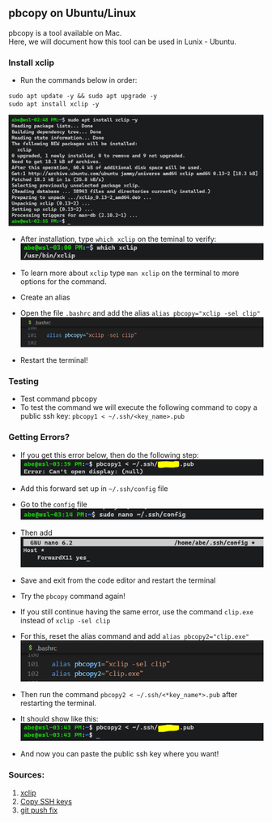 ## pbcopy on Ubuntu/Linux
pbcopy is a tool available on Mac.<br>
Here, we will document how this tool can be used in Lunix - Ubuntu.

### Install xclip
* Run the commands below in order:<br>
```
sudo apt update -y && sudo apt upgrade -y
sudo apt install xclip -y
```
![](./images/pbcopy1.PNG)

* After installation, type `which xclip` on the teminal to verify:<br>
![](./images/pbcopy2.PNG)

* To learn more about `xclip` type `man xclip` on the terminal to more options for the command.
* Create an alias
* Open the file `.bashrc` and add the alias `alias pbcopy="xclip -sel clip"`
![](./images/pbcopy3.PNG)

* Restart the terminal!

### Testing
* Test command pbcopy
* To test the command we will execute the following command to copy a public ssh key: `pbcopy1 < ~/.ssh/<key_name>.pub`

### Getting Errors?
* If you get this error below, then do the following step:<br>
![](./images/pbcopy4.PNG)

* Add this forward set up in `~/.ssh/config` file
* Go to the `config` file<br>
![](./images/pbcopy5.PNG)

* Then add<br>
![](./images/pbcopy6.PNG)

* Save and exit from the code editor and restart the terminal
* Try the `pbcopy` command again!
* If you still continue having the same error, use the command `clip.exe` instead of `xclip -sel clip`
* For this, reset the alias command and add `alias pbcopy2="clip.exe"`
![](./images/pbcopy7.PNG)

* Then run the command `pbcopy2 < ~/.ssh/<*key_name*>.pub` after restarting the terminal.<br>
* It should show like this:<br>
![](./images/pbcopy8.PNG)

* And now you can paste the public ssh key where you want!

### Sources:
1. [xclip](https://packages.debian.org/stable/x11/xclip)
2. [Copy SSH keys](https://hklish01.github.io/gettingtoknowgit/set_up_keys.html)
3. [git push fix](https://www.golinuxcloud.com/fatal-could-not-read-from-remote-repository/)